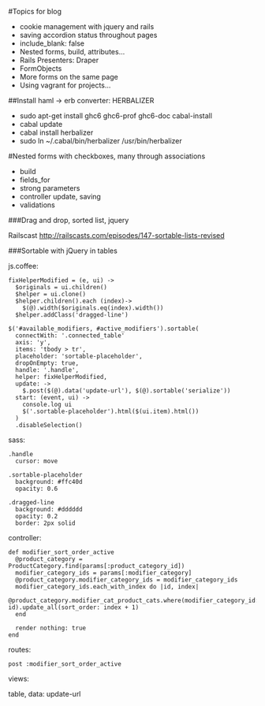 #Topics for blog

- cookie management with jquery and rails
- saving accordion status throughout pages
- include_blank: false
- Nested forms, build, attributes...
- Rails Presenters: Draper
- FormObjects
- More forms on the same page
- Using vagrant for projects...

##Install haml -> erb converter: HERBALIZER

- sudo apt-get install ghc6 ghc6-prof ghc6-doc cabal-install
- cabal update
- cabal install herbalizer
- sudo ln ~/.cabal/bin/herbalizer /usr/bin/herbalizer

#Nested forms with checkboxes, many through associations

- build
- fields_for
- strong parameters
- controller update, saving
- validations

###Drag and drop, sorted list, jquery

Railscast http://railscasts.com/episodes/147-sortable-lists-revised

###Sortable with jQuery in tables

js.coffee:


    fixHelperModified = (e, ui) ->
      $originals = ui.children()
      $helper = ui.clone()
      $helper.children().each (index)->
        $(@).width($originals.eq(index).width())
      $helper.addClass('dragged-line')
  
    $('#available_modifiers, #active_modifiers').sortable(
      connectWith: '.connected_table'
      axis: 'y',
      items: 'tbody > tr',
      placeholder: 'sortable-placeholder',
      dropOnEmpty: true,
      handle: '.handle',
      helper: fixHelperModified,
      update: ->
        $.post($(@).data('update-url'), $(@).sortable('serialize'))
      start: (event, ui) ->
        console.log ui
        $('.sortable-placeholder').html($(ui.item).html())
      )
      .disableSelection()
      
sass:

    .handle
      cursor: move
    
    .sortable-placeholder
      background: #ffc40d
      opacity: 0.6
    
    .dragged-line
      background: #dddddd
      opacity: 0.2
      border: 2px solid

controller:

    def modifier_sort_order_active
      @product_category = ProductCategory.find(params[:product_category_id])
      modifier_category_ids = params[:modifier_category]
      @product_category.modifier_category_ids = modifier_category_ids
      modifier_category_ids.each_with_index do |id, index|
        @product_category.modifier_cat_product_cats.where(modifier_category_id: id).update_all(sort_order: index + 1)
      end

      render nothing: true
    end
    
routes:

    post :modifier_sort_order_active

views:

   table, data: update-url
   

